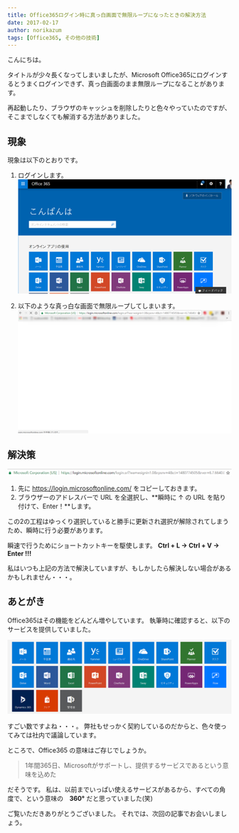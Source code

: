 ```yaml
---
title: Office365ログイン時に真っ白画面で無限ループになったときの解決方法
date: 2017-02-17
author: norikazum
tags: [Office365, その他の技術]
---
```


こんにちは。

タイトルが少々長くなってしまいましたが、Microsoft Office365にログインするとうまくログインできず、真っ白画面のまま無限ループになることがあります。

再起動したり、ブラウザのキャッシュを削除したりと色々やっていたのですが、そこまでしなくても解消する方法がありました。

## 現象

現象は以下のとおりです。

1. ログインします。
![2016-12-03_23h16_36](images/office-365-shows-black-screen-when-login-1.png)

2. 以下のような真っ白な画面で無限ループしてしまいます。
![2016-12-03_23h15_12](images/office-365-shows-black-screen-when-login-2.png)


## 解決策

![2016-12-03_23h15_12](images/office-365-shows-black-screen-when-login-3.png)

1. 先に https://login.microsoftonline.com/ をコピーしておきます。
2. ブラウザーのアドレスバーで URL を全選択し、**瞬時に ↑ の URL を貼り付けて、Enter！**します。

この2の工程はゆっくり選択していると勝手に更新され選択が解除されてしまうため、瞬時に行う必要があります。

瞬速で行うためにショートカットキーを駆使します。 **Ctrl + L → Ctrl + V → Enter !!!**

私はいつも上記の方法で解決していますが、もしかしたら解決しない場合があるかもしれません・・・。

## あとがき
Office365はその機能をどんどん増やしています。
執筆時に確認すると、以下のサービスを提供していました。

![2016-12-03_23h30_11](images/office-365-shows-black-screen-when-login-4.png)

すごい数ですよね・・・。
弊社もせっかく契約しているのだからと、色々使ってみては社内で議論しています。

ところで、Office365 の意味はご存じでしょうか。

>1年間365日、Microsoftがサポートし、提供するサービスであるという意味を込めた

だそうです。
私は、以前までいっぱい使えるサービスがあるから、すべての角度で、という意味の　**360°** だと思っていました(笑)

ご覧いただきありがとうございました。
それでは、次回の記事でお会いしましょう。